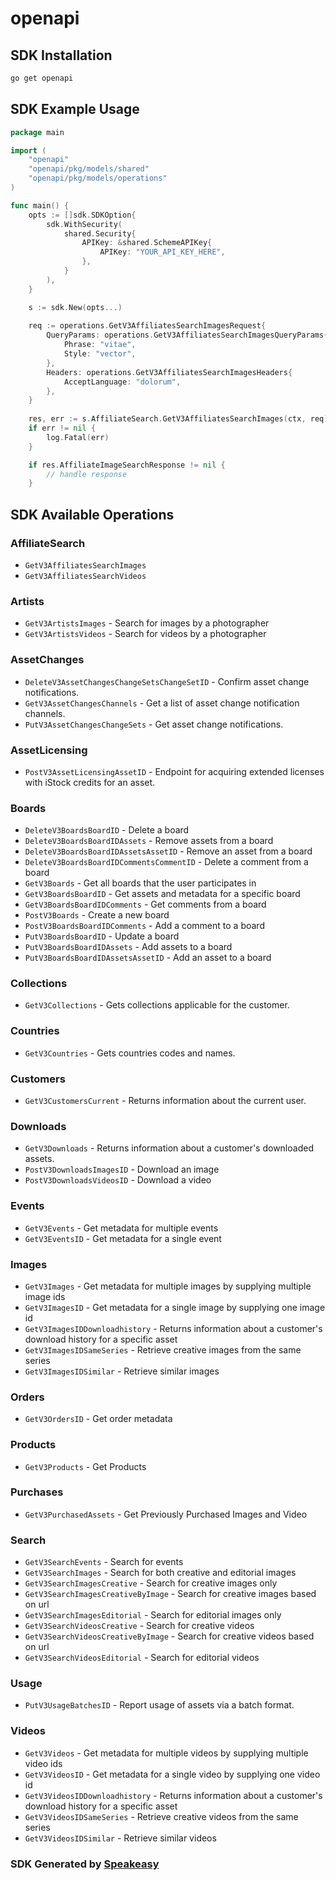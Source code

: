 # openapi

<!-- Start SDK Installation -->
## SDK Installation

```bash
go get openapi
```
<!-- End SDK Installation -->

## SDK Example Usage
<!-- Start SDK Example Usage -->
```go
package main

import (
    "openapi"
    "openapi/pkg/models/shared"
    "openapi/pkg/models/operations"
)

func main() {
    opts := []sdk.SDKOption{
        sdk.WithSecurity(
            shared.Security{
                APIKey: &shared.SchemeAPIKey{
                    APIKey: "YOUR_API_KEY_HERE",
                },
            }
        ),
    }

    s := sdk.New(opts...)
    
    req := operations.GetV3AffiliatesSearchImagesRequest{
        QueryParams: operations.GetV3AffiliatesSearchImagesQueryParams{
            Phrase: "vitae",
            Style: "vector",
        },
        Headers: operations.GetV3AffiliatesSearchImagesHeaders{
            AcceptLanguage: "dolorum",
        },
    }
    
    res, err := s.AffiliateSearch.GetV3AffiliatesSearchImages(ctx, req)
    if err != nil {
        log.Fatal(err)
    }

    if res.AffiliateImageSearchResponse != nil {
        // handle response
    }
```
<!-- End SDK Example Usage -->

<!-- Start SDK Available Operations -->
## SDK Available Operations

### AffiliateSearch

* `GetV3AffiliatesSearchImages`
* `GetV3AffiliatesSearchVideos`

### Artists

* `GetV3ArtistsImages` - Search for images by a photographer
* `GetV3ArtistsVideos` - Search for videos by a photographer

### AssetChanges

* `DeleteV3AssetChangesChangeSetsChangeSetID` - Confirm asset change notifications.
* `GetV3AssetChangesChannels` - Get a list of asset change notification channels.
* `PutV3AssetChangesChangeSets` - Get asset change notifications.

### AssetLicensing

* `PostV3AssetLicensingAssetID` - Endpoint for acquiring extended licenses with iStock credits for an asset.

### Boards

* `DeleteV3BoardsBoardID` - Delete a board
* `DeleteV3BoardsBoardIDAssets` - Remove assets from a board
* `DeleteV3BoardsBoardIDAssetsAssetID` - Remove an asset from a board
* `DeleteV3BoardsBoardIDCommentsCommentID` - Delete a comment from a board
* `GetV3Boards` - Get all boards that the user participates in
* `GetV3BoardsBoardID` - Get assets and metadata for a specific board
* `GetV3BoardsBoardIDComments` - Get comments from a board
* `PostV3Boards` - Create a new board
* `PostV3BoardsBoardIDComments` - Add a comment to a board
* `PutV3BoardsBoardID` - Update a board
* `PutV3BoardsBoardIDAssets` - Add assets to a board
* `PutV3BoardsBoardIDAssetsAssetID` - Add an asset to a board

### Collections

* `GetV3Collections` - Gets collections applicable for the customer.

### Countries

* `GetV3Countries` - Gets countries codes and names.

### Customers

* `GetV3CustomersCurrent` - Returns information about the current user.

### Downloads

* `GetV3Downloads` - Returns information about a customer's downloaded assets.
* `PostV3DownloadsImagesID` - Download an image
* `PostV3DownloadsVideosID` - Download a video

### Events

* `GetV3Events` - Get metadata for multiple events
* `GetV3EventsID` - Get metadata for a single event

### Images

* `GetV3Images` - Get metadata for multiple images by supplying multiple image ids
* `GetV3ImagesID` - Get metadata for a single image by supplying one image id
* `GetV3ImagesIDDownloadhistory` - Returns information about a customer's download history for a specific asset
* `GetV3ImagesIDSameSeries` - Retrieve creative images from the same series
* `GetV3ImagesIDSimilar` - Retrieve similar images

### Orders

* `GetV3OrdersID` - Get order metadata

### Products

* `GetV3Products` - Get Products

### Purchases

* `GetV3PurchasedAssets` - Get Previously Purchased Images and Video

### Search

* `GetV3SearchEvents` - Search for events
* `GetV3SearchImages` - Search for both creative and editorial images
* `GetV3SearchImagesCreative` - Search for creative images only
* `GetV3SearchImagesCreativeByImage` - Search for creative images based on url
* `GetV3SearchImagesEditorial` - Search for editorial images only
* `GetV3SearchVideosCreative` - Search for creative videos
* `GetV3SearchVideosCreativeByImage` - Search for creative videos based on url
* `GetV3SearchVideosEditorial` - Search for editorial videos

### Usage

* `PutV3UsageBatchesID` - Report usage of assets via a batch format.

### Videos

* `GetV3Videos` - Get metadata for multiple videos by supplying multiple video ids
* `GetV3VideosID` - Get metadata for a single video by supplying one video id
* `GetV3VideosIDDownloadhistory` - Returns information about a customer's download history for a specific asset
* `GetV3VideosIDSameSeries` - Retrieve creative videos from the same series
* `GetV3VideosIDSimilar` - Retrieve similar videos

<!-- End SDK Available Operations -->

### SDK Generated by [Speakeasy](https://docs.speakeasyapi.dev/docs/using-speakeasy/client-sdks)
